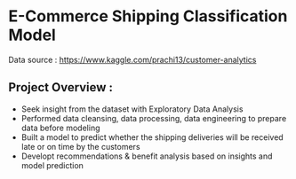 # E-Commerce Shipping Classification Model
Data source : https://www.kaggle.com/prachi13/customer-analytics

## Project Overview :
- Seek insight from the dataset with Exploratory Data Analysis
- Performed data cleansing, data processing, data engineering to prepare data before modeling
- Built a model to predict whether the shipping deliveries will be received late or on time by the customers
- Developt recommendations & benefit analysis based on insights and model prediction
